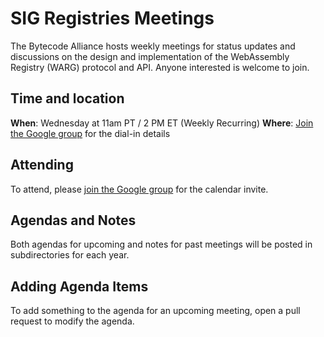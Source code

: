 # SIG Registries Meetings

The Bytecode Alliance hosts weekly meetings for status updates and discussions on the
design and implementation of the WebAssembly Registry (WARG) protocol and API. Anyone
interested is welcome to join.

## Time and location

**When**: Wednesday at 11am PT / 2 PM ET (Weekly Recurring)
**Where**: [Join the Google group](https://groups.google.com/g/ba-sig-registries) for the dial-in details

## Attending

To attend, please [join the Google group](https://groups.google.com/g/ba-sig-registries) for the calendar invite.

## Agendas and Notes
Both agendas for upcoming and notes for past meetings will be posted in subdirectories for each year.

## Adding Agenda Items
To add something to the agenda for an upcoming meeting, open a pull request to modify the agenda.
